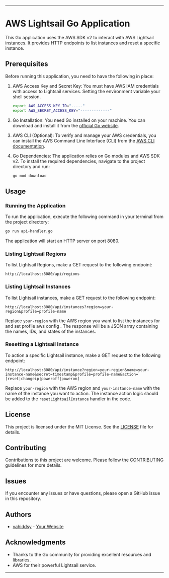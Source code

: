 ---

# AWS Lightsail Go Application

This Go application uses the AWS SDK v2 to interact with AWS Lightsail instances. It provides HTTP endpoints to list instances and reset a specific instance.

## Prerequisites

Before running this application, you need to have the following in place:

1. AWS Access Key and Secret Key: You must have AWS IAM credentials with access to Lightsail services. Setting the environment variable your shell session.

    ```sh
    export AWS_ACCESS_KEY_ID="-----"
    export AWS_SECRET_ACCESS_KEY="-------------"
    ```

2. Go Installation: You need Go installed on your machine. You can download and install it from the [official Go website](https://golang.org/dl/).

3. AWS CLI (Optional): To verify and manage your AWS credentials, you can install the AWS Command Line Interface (CLI) from the [AWS CLI documentation](https://aws.amazon.com/cli/).

4. Go Dependencies: The application relies on Go modules and AWS SDK v2. To install the required dependencies, navigate to the project directory and run:

   ```sh
   go mod download
   ```

## Usage

### Running the Application

To run the application, execute the following command in your terminal from the project directory:

```sh
go run api-handler.go
```

The application will start an HTTP server on port 8080.

### Listing Lightsail Regions

To list Lightsail Regions, make a GET request to the following endpoint:

```
http://localhost:8080/api/regions
```


### Listing Lightsail Instances

To list Lightsail instances, make a GET request to the following endpoint:

```
http://localhost:8080/api/instances?region=your-region&profile=profile-name
```

Replace `your-region` with the AWS region you want to list the instances for and set profile aws config . The response will be a JSON array containing the names, IDs, and states of the instances.

### Resetting a Lightsail Instance

To action a specific Lightsail instance, make a GET request to the following endpoint:

```
http://localhost:8080/api/instance?region=your-region&name=your-instance-name&secret=timestamp&profile=profile-name&action=[reset|changeip|poweroff|poweron]
```

Replace `your-region` with the AWS region and `your-instance-name` with the name of the instance you want to action. The instance action logic should be added to the `resetLightsailInstance` handler in the code.

## License

This project is licensed under the MIT License. See the [LICENSE](LICENSE) file for details.

## Contributing

Contributions to this project are welcome. Please follow the [CONTRIBUTING](CONTRIBUTING.md) guidelines for more details.

## Issues

If you encounter any issues or have questions, please open a GitHub issue in this repository.

## Authors

- [vahiddsy](https://github.com/vahiddsy) - [Your Website](https://antinone.xyz)

## Acknowledgments

- Thanks to the Go community for providing excellent resources and libraries.
- AWS for their powerful Lightsail service.

---